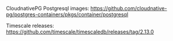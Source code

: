CloudnativePG Postgresql images: https://github.com/cloudnative-pg/postgres-containers/pkgs/container/postgresql

Timescale releases: https://github.com/timescale/timescaledb/releases/tag/2.13.0
